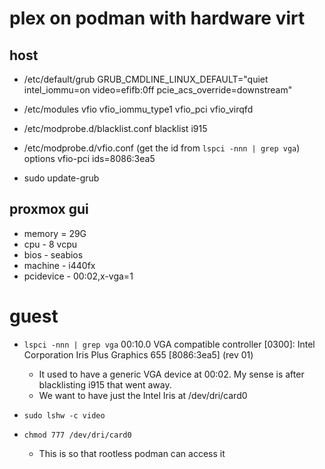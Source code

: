 # plex on podman with hardware virt

## host
- /etc/default/grub
  GRUB_CMDLINE_LINUX_DEFAULT="quiet intel_iommu=on video=efifb:0ff pcie_acs_override=downstream"

- /etc/modules
  vfio
  vfio_iommu_type1
  vfio_pci
  vfio_virqfd

- /etc/modprobe.d/blacklist.conf
  blacklist i915

- /etc/modprobe.d/vfio.conf (get the id from `lspci -nnn | grep vga`)
  options vfio-pci ids=8086:3ea5

- sudo update-grub

## proxmox gui
 - memory = 29G
 - cpu - 8 vcpu
 - bios - seabios
 - machine - i440fx
 - pcidevice - 00:02,x-vga=1

# guest
 - `lspci -nnn | grep vga`
    00:10.0 VGA compatible controller [0300]: Intel Corporation Iris Plus Graphics 655 [8086:3ea5] (rev 01)

    - It used to have a generic VGA device at 00:02. My sense is after blacklisting i915 that went away.
    - We want to have just the Intel Iris at /dev/dri/card0

- `sudo lshw -c video`

- `chmod 777 /dev/dri/card0`
  - This is so that rootless podman can access it
